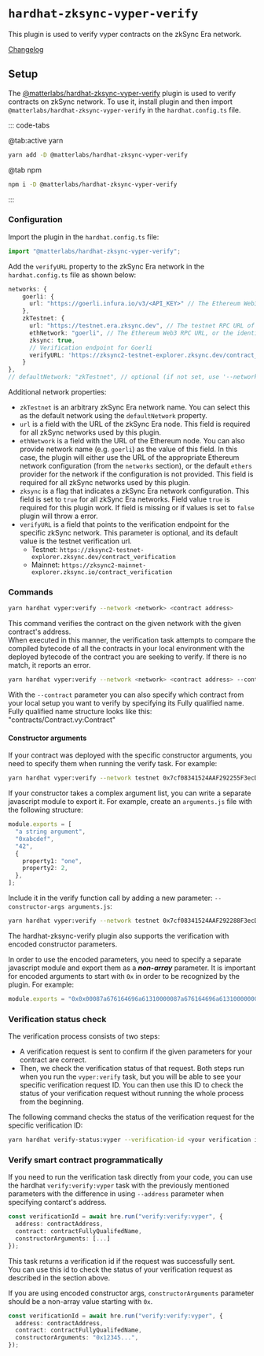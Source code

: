 # `hardhat-zksync-vyper-verify`

This plugin is used to verify vyper contracts on the zkSync Era network.

[Changelog](https://github.com/matter-labs/hardhat-zksync/blob/main/packages/hardhat-zksync-vyper-verify/CHANGELOG.md)

## Setup

The [@matterlabs/hardhat-zksync-vyper-verify](https://www.npmjs.com/package/@matterlabs/hardhat-zksync-vyper-verify) plugin is used to verify contracts on zkSync network.
To use it, install plugin and then import `@matterlabs/hardhat-zksync-vyper-verify` in the `hardhat.config.ts` file.

::: code-tabs

@tab:active yarn

```bash
yarn add -D @matterlabs/hardhat-zksync-vyper-verify
```

@tab npm

```bash
npm i -D @matterlabs/hardhat-zksync-vyper-verify
```

:::

### Configuration

Import the plugin in the `hardhat.config.ts` file:

```javascript
import "@matterlabs/hardhat-zksync-vyper-verify";
```

Add the `verifyURL` property to the zkSync Era network in the `hardhat.config.ts` file as shown below:

```typescript
networks: {
    goerli: {
      url: "https://goerli.infura.io/v3/<API_KEY>" // The Ethereum Web3 RPC URL (optional).
    },
    zkTestnet: {
      url: "https://testnet.era.zksync.dev", // The testnet RPC URL of zkSync Era network.
      ethNetwork: "goerli", // The Ethereum Web3 RPC URL, or the identifier of the network (e.g. `mainnet` or `goerli`)
      zksync: true,
      // Verification endpoint for Goerli
      verifyURL: 'https://zksync2-testnet-explorer.zksync.dev/contract_verification'
    }
},
// defaultNetwork: "zkTestnet", // optional (if not set, use '--network zkTestnet')
```

Additional network properties:

- `zkTestnet` is an arbitrary zkSync Era network name. You can select this as the default network using the `defaultNetwork` property.
- `url` is a field with the URL of the zkSync Era node. This field is required for all zkSync networks used by this plugin.
- `ethNetwork` is a field with the URL of the Ethereum node. You can also provide network name (e.g. `goerli`) as the value of this field. In this case, the plugin will either use the URL of the appropriate Ethereum network configuration (from the `networks` section), or the default `ethers` provider for the network if the configuration is not provided. This field is required for all zkSync networks used by this plugin.
- `zksync` is a flag that indicates a zkSync Era network configuration. This field is set to `true` for all zkSync Era networks. Field value `true` is required for this plugin work. If field is missing or if values is set to `false` plugin will throw a error.
- `verifyURL` is a field that points to the verification endpoint for the specific zkSync network. This parameter is optional, and its default value is the testnet verification url.
  - Testnet: `https://zksync2-testnet-explorer.zksync.dev/contract_verification`
  - Mainnet: `https://zksync2-mainnet-explorer.zksync.io/contract_verification`

### Commands

```sh
yarn hardhat vyper:verify --network <network> <contract address>
```

This command verifies the contract on the given network with the given contract's address. <br/>
When executed in this manner, the verification task attempts to compare the compiled bytecode of all the contracts in your local environment with the deployed bytecode of the contract you are seeking to verify. If there is no match, it reports an error.

```sh
yarn hardhat vyper:verify --network <network> <contract address> --contract <fully qualified name>
```

With the `--contract` parameter you can also specify which contract from your local setup you want to verify by specifying its Fully qualified name. Fully qualified name structure looks like this: "contracts/Contract.vy:Contract" <br/>

#### Constructor arguments

If your contract was deployed with the specific constructor arguments, you need to specify them when running the verify task. For example:

```sh
yarn hardhat vyper:verify --network testnet 0x7cf08341524AAF292255F3ecD435f8EE1a910AbF "Hi there!"
```

If your constructor takes a complex argument list, you can write a separate javascript module to export it. For example, create an `arguments.js` file with the following structure:

```typescript
module.exports = [
  "a string argument",
  "0xabcdef",
  "42",
  {
    property1: "one",
    property2: 2,
  },
];
```

Include it in the verify function call by adding a new parameter: `--constructor-args arguments.js`:

```sh
yarn hardhat vyper:verify --network testnet 0x7cf08341524AAF292288F3ecD435f8EE1a910AbF --constructor-args arguments.js
```

The hardhat-zksync-verify plugin also supports the verification with encoded constructor parameters.

In order to use the encoded parameters, you need to specify a separate javascript module and export them as a <b>_non-array_</b> parameter.
It is important for encoded arguments to start with `0x` in order to be recognized by the plugin. For example:

```typescript
module.exports = "0x0x00087a676164696a61310000087a676164696a61310000000000000000000000008537b364a83f5c9a7ead381d3baf9cbb83769bf5";
```

### Verification status check

The verification process consists of two steps:

- A verification request is sent to confirm if the given parameters for your contract are correct.
- Then, we check the verification status of that request.
  Both steps run when you run the `vyper:verify` task, but you will be able to see your specific verification request ID.
  You can then use this ID to check the status of your verification request without running the whole process from the beginning.

The following command checks the status of the verification request for the specific verification ID:

```sh
yarn hardhat verify-status:vyper --verification-id <your verification id>
```

### Verify smart contract programmatically

If you need to run the verification task directly from your code, you can use the hardhat `verify:verify:vyper` task with the previously mentioned parameters with the difference in using `--address` parameter when specifying contarct's address.

```typescript
const verificationId = await hre.run("verify:verify:vyper", {
  address: contractAddress,
  contract: contractFullyQualifedName,
  constructorArguments: [...]
});
```

This task returns a verification id if the request was successfully sent.<br/>
You can use this id to check the status of your verification request as described in the section above.

If you are using encoded constructor args, `constructorArguments` parameter should be a non-array value starting with `0x`.

```typescript
const verificationId = await hre.run("verify:verify:vyper", {
  address: contractAddress,
  contract: contractFullyQualifedName,
  constructorArguments: "0x12345...",
});
```
